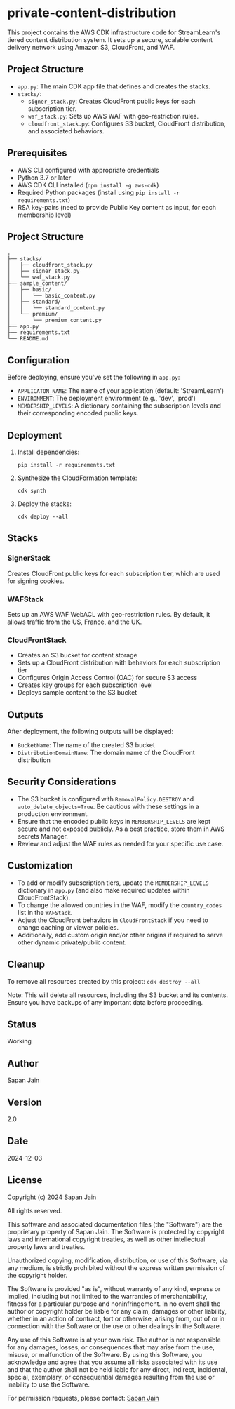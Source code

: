# private-content-distribution
This project contains the AWS CDK infrastructure code for StreamLearn's tiered content distribution system. It sets up a secure, scalable content delivery network using Amazon S3, CloudFront, and WAF.

## Project Structure

- `app.py`: The main CDK app file that defines and creates the stacks.
- `stacks/`:
  - `signer_stack.py`: Creates CloudFront public keys for each subscription tier.
  - `waf_stack.py`: Sets up AWS WAF with geo-restriction rules.
  - `cloudfront_stack.py`: Configures S3 bucket, CloudFront distribution, and associated behaviors.

## Prerequisites

- AWS CLI configured with appropriate credentials
- Python 3.7 or later
- AWS CDK CLI installed (`npm install -g aws-cdk`)
- Required Python packages (install using `pip install -r requirements.txt`)
- RSA key-pairs (need to provide Public Key content as input, for each membership level)

## Project Structure

```
.
├── stacks/
│   ├── cloudfront_stack.py
│   ├── signer_stack.py
│   └── waf_stack.py
├── sample_content/
│   ├── basic/
│   │   └── basic_content.py
│   ├── standard/
│   │   └── standard_content.py
│   └── premium/
│       └── premium_content.py
├── app.py
├── requirements.txt
└── README.md
```

## Configuration

Before deploying, ensure you've set the following in `app.py`:

- `APPLICATON_NAME`: The name of your application (default: 'StreamLearn')
- `ENVIRONMENT`: The deployment environment (e.g., 'dev', 'prod')
- `MEMBERSHIP_LEVELS`: A dictionary containing the subscription levels and their corresponding encoded public keys.

## Deployment

1. Install dependencies:
    ```
    pip install -r requirements.txt
    ```

2. Synthesize the CloudFormation template:
    ```
    cdk synth
    ```

3. Deploy the stacks:
    ```
    cdk deploy --all
    ```

## Stacks

### SignerStack

Creates CloudFront public keys for each subscription tier, which are used for signing cookies.

### WAFStack

Sets up an AWS WAF WebACL with geo-restriction rules. By default, it allows traffic from the US, France, and the UK.

### CloudFrontStack

- Creates an S3 bucket for content storage
- Sets up a CloudFront distribution with behaviors for each subscription tier
- Configures Origin Access Control (OAC) for secure S3 access
- Creates key groups for each subscription level
- Deploys sample content to the S3 bucket

## Outputs

After deployment, the following outputs will be displayed:

- `BucketName`: The name of the created S3 bucket
- `DistributionDomainName`: The domain name of the CloudFront distribution

## Security Considerations

- The S3 bucket is configured with `RemovalPolicy.DESTROY` and `auto_delete_objects=True`. Be cautious with these settings in a production environment.
- Ensure that the encoded public keys in `MEMBERSHIP_LEVELS` are kept secure and not exposed publicly. As a best practice, store them in AWS secrets Manager.
- Review and adjust the WAF rules as needed for your specific use case.

## Customization

- To add or modify subscription tiers, update the `MEMBERSHIP_LEVELS` dictionary in `app.py` (and also make required updates within CloudFrontStack).
- To change the allowed countries in the WAF, modify the `country_codes` list in the `WAFStack`.
- Adjust the CloudFront behaviors in `CloudFrontStack` if you need to change caching or viewer policies.
- Additionally, add custom origin and/or other origins if required to serve other dynamic private/public content.

## Cleanup

To remove all resources created by this project:
    ```
    cdk destroy --all
    ```

Note: This will delete all resources, including the S3 bucket and its contents. Ensure you have backups of any important data before proceeding.

## Status
Working

## Author
Sapan Jain

## Version
2.0

## Date
2024-12-03

## License

Copyright (c) 2024 Sapan Jain

All rights reserved.

This software and associated documentation files (the "Software") are the proprietary property of Sapan Jain. The Software is protected by copyright laws and international copyright treaties, as well as other intellectual property laws and treaties.

Unauthorized copying, modification, distribution, or use of this Software, via any medium, is strictly prohibited without the express written permission of the copyright holder.

The Software is provided "as is", without warranty of any kind, express or implied, including but not limited to the warranties of merchantability, fitness for a particular purpose and noninfringement. In no event shall the author or copyright holder be liable for any claim, damages or other liability, whether in an action of contract, tort or otherwise, arising from, out of or in connection with the Software or the use or other dealings in the Software.

Any use of this Software is at your own risk. The author is not responsible for any damages, losses, or consequences that may arise from the use, misuse, or malfunction of the Software. By using this Software, you acknowledge and agree that you assume all risks associated with its use and that the author shall not be held liable for any direct, indirect, incidental, special, exemplary, or consequential damages resulting from the use or inability to use the Software.

For permission requests, please contact: [Sapan Jain](https://www.linkedin.com/in/jainsapan17/)
